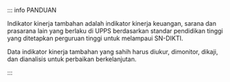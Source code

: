 ::: info PANDUAN

Indikator kinerja tambahan adalah indikator kinerja keuangan, sarana dan prasarana lain yang berlaku di UPPS berdasarkan standar pendidikan tinggi yang ditetapkan perguruan tinggi untuk melampaui SN-DIKTI.

Data indikator kinerja tambahan yang sahih harus diukur, dimonitor, dikaji, dan dianalisis untuk perbaikan berkelanjutan.

:::
